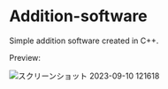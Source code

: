 # Addition-software
Simple addition software created in C++.

 Preview:

 ![スクリーンショット 2023-09-10 121618](https://github.com/Believe0127/Addition-software/assets/101379299/e579a9d9-5c8d-4ffa-a173-ee06986f675e)
